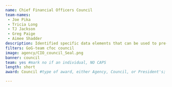 ```yaml
---
name: Chief Financial Officers Council
team-names: 
 - Joe Pika
 - Tricia Long
 - TJ Jackson
 - Greg Paige
 - Aimee Shadder
description: Identified specific data elements that can be used to pre-check federal payment eligibility criteria. Their work revealed root causes of improper payments, allowing agencies to implement process improvements to save taxpayers money.
filters: GoG-team cfoc council
image: agency/CIO_council_Seal.png
banner: council
team: yes #mark no if an individual, NO CAPS 
length: short
award: Council #type of award, either Agency, Council, or President's; this is case sensitive so make sure to match the options listed exactly. This section generates the format of the card

---
```

